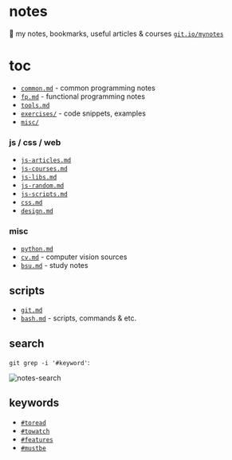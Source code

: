 # notes

📓 my notes, bookmarks, useful articles & courses [`git.io/mynotes`](https://git.io/mynotes)

# toc

- [`common.md`](https://drapegnik.github.io/notes/common) - common programming notes
- [`fp.md`](https://drapegnik.github.io/notes/fp) - functional programming notes
- [`tools.md`](https://drapegnik.github.io/notes/tools)
- [`exercises/`](https://drapegnik.github.io/notes/exercises) - code snippets, examples
- [`misc/`](https://drapegnik.github.io/notes/misc)

### js / css / web

- [`js-articles.md`](https://drapegnik.github.io/notes/js-articles)
- [`js-courses.md`](https://drapegnik.github.io/notes/js-courses)
- [`js-libs.md`](https://drapegnik.github.io/notes/js-libs)
- [`js-random.md`](https://drapegnik.github.io/notes/js-random)
- [`js-scripts.md`](https://drapegnik.github.io/notes/js-scripts)
- [`css.md`](https://drapegnik.github.io/notes/css)
- [`design.md`](https://drapegnik.github.io/notes/design)

### misc

- [`python.md`](https://drapegnik.github.io/notes/python)
- [`cv.md`](https://drapegnik.github.io/notes/cv) - computer vision sources
- [`bsu.md`](https://drapegnik.github.io/notes/bsu) - study notes

## scripts

- [`git.md`](https://drapegnik.github.io/notes/git)
- [`bash.md`](https://drapegnik.github.io/notes/bash) - scripts, commands & etc.

## search

`git grep -i '#keyword'`:

![notes-search](http://res.cloudinary.com/dzsjwgjii/image/upload/v1517061425/notes-search.png)

## keywords

- [`#toread`](https://github.com/Drapegnik/notes/search?q=toread)
- [`#towatch`](https://github.com/Drapegnik/notes/search?q=towatch)
- [`#features`](https://github.com/Drapegnik/notes/search?q=features)
- [`#mustbe`](https://github.com/Drapegnik/notes/search?q=mustbe)
  <!-- * [`#`](https://github.com/Drapegnik/notes/search?q=) -->
